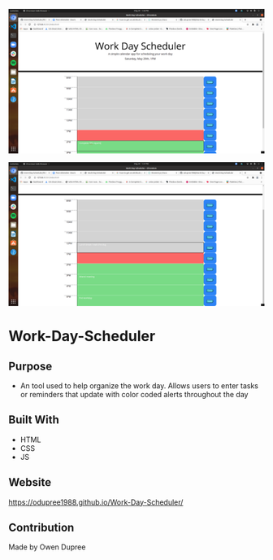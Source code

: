![](assets/images/001.png)

![](assets/images/002.png)

# Work-Day-Scheduler

## Purpose
* An tool used to help organize the work day. Allows users to enter tasks or reminders that update with color coded alerts throughout the day

## Built With
* HTML
* CSS
* JS

## Website
https://odupree1988.github.io/Work-Day-Scheduler/

## Contribution
Made by Owen Dupree
